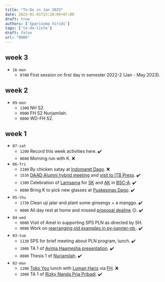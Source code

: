 ```yaml
---
title: "To-Do in Jan 2023"
date: 2023-01-01T15:20:09+07:00
draft: true
authors: ['Sparisoma Viridi']
tags: ['to-do-liste']
draft: false
url: "0006"
---
```


## week 3
+ `16-mon`
  - `0700` First session on first day in semester 2022-2 (Jan - May 2023).


## week 2
+ `09-mon`
  - `1300` NH S2.
  - `0900` FH S2 Nurjamilah.
  - `0800` WD-FH S2.


## week 1
+ `07-sat`
  - `1200` Record this week activities here. :heavy_check_mark:
  - `0600` Morning run with K. :x:
+ `06-fri`
  + `2100` By chicken satay at [Indomaret Dago](https://goo.gl/maps/ZjqStSrADorPuDnJA). :x:
  + `1530` [DAAD Alumni hybrid meeting](https://www.instagram.com/p/CnEZmBBv8Oz/) and [visit to ITB Press](https://www.instagram.com/p/CnGPWDiPxAg/). :heavy_check_mark:
  + `1300` Celebration of [Lamsama](https://lamsama.or.id/) for [SK](https://csx.itb.ac.id/) and [AK](https://www.itb.ac.id/program-studi-sarjana-aktuaria) in [BSC-A](https://goo.gl/maps/YTksViSzwEBUr3Ai7). :heavy_check_mark:
  + `0800` Bring K to pick new glasses at [Puskesmas Dago](https://goo.gl/maps/QiyaeMEZSn1Z9tBM7). :heavy_check_mark:
+ `05-thu`
  - `1730` Clean uji jalar and plant some ginsengs + a manggo.  :heavy_check_mark:
  - `0000` All day rest at home and missed [proposal dealine](https://lppm.itb.ac.id/id/call-for-proposal-program-riset-itb-tahun-2023/#:~:text=5%20Januari%202023%20pukul%2017.00%20WIB) :expressionless:. :heavy_check_mark:
+ `04-wed`
  - `0000` Visit of Amel in supporting SPS PLN as directed by SH.
  - `0000` Work on [rearranging old examples in py-jupyter-nb
](https://github.com/dudung/py-jupyter-nb/tree/75009062). :heavy_check_mark:
+ `03-tue`
  + `1130` SPS for brief meeting about PLN program, lunch. :heavy_check_mark:
  - `1000` TA 1 of [Avima Haamesha presentation](https://www.instagram.com/p/Cm8ObEaP8KL/). :heavy_check_mark:
  - `0800` Thesis 1 of [Nurjamilah](https://www.instagram.com/p/Cm8OS-XvZPw/). :heavy_check_mark:
+ `02-mon`
  - `1200` [Toko You](https://goo.gl/maps/Nf54WiUnnQ3McRUZA) lunch with [Luman Haris](https://www.researchgate.net/profile/Luman-Haris) via [FH](https://www.itb.ac.id/staf/profil/freddy-haryanto). :x:
  - `1000` TA 1 of [Rizky Nanda Pria Pribadi](https://www.instagram.com/p/Cm5b6vGvWJG/). :heavy_check_mark:


<!--
:heavy_check_mark: \
:x: \
:grey_question:
https://gist.github.com/rxaviers/7360908
https://dev.to/nikolab/complete-list-of-github-markdown-emoji-markup-5aia
-->
